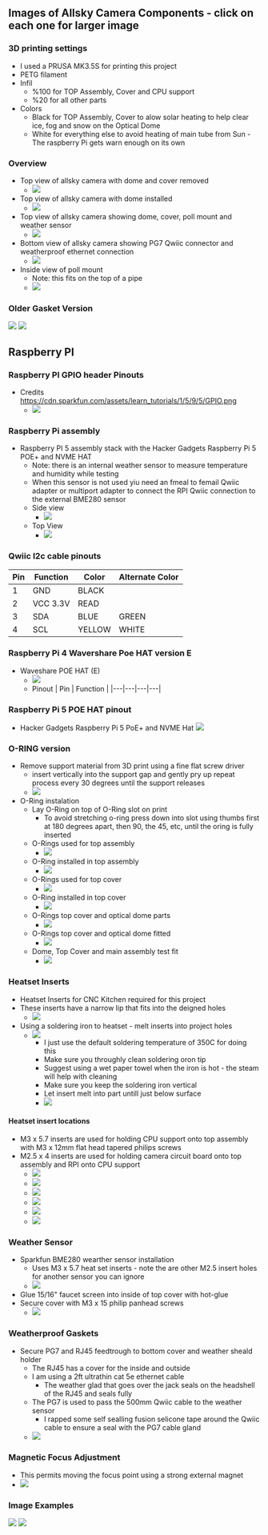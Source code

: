## Images of Allsky Camera Components - click on each one for larger image
### 3D printing settings
+ I used a PRUSA MK3.5S for printing this project
+ PETG filament 
+ Infil 
  + %100 for TOP Assembly, Cover and CPU support 
  + %20 for all other parts
+ Colors
  + Black for TOP Assembly, Cover to alow solar heating to help clear ice, fog and snow on the Optical Dome
  + White for everything else to avoid heating of main tube from Sun - The raspberry Pi gets warn enough on its own

### Overview
+ Top view of allsky camera with dome and cover removed
  + [![]( thumbnails/ALLSKY-CAMERA-O-RING-VERSION-OPTICAL-COVER-REMOVED_thumbnail.jpg )]( images/O-RING-INSTALLATION/ALLSKY-CAMERA-O-RING-VERSION-OPTICAL-COVER-REMOVED.jpg )
+ Top view of allsky camera with dome installed
  + [![]( thumbnails/ALLSKY-CAMERA-O-RING-VERSION-TOP-VIEW-CLOSEUP_thumbnail.jpg )]( images/ALLSKY-CAMERA-O-RING-VERSION-TOP-VIEW-CLOSEUP.jpg )
+ Top view of allsky camera showing dome, cover, poll mount and weather sensor
  + [![]( thumbnails/ALLSKY-CAMERA-O-RING-VERSION-WITH-POLL-MOUNT_thumbnail.jpg )]( images/ALLSKY-CAMERA-O-RING-VERSION-WITH-POLL-MOUNT.jpg )
+ Bottom view of allsky camera showing PG7 Qwiic connector and weatherproof ethernet connection
  + [![]( thumbnails/ALLSKY-CAMERA-BOTTOM-VIEW-CLOSEUP_thumbnail.jpg )]( images/BOTTOM-COVER-AND-WEATHER-SENSOR/ALLSKY-CAMERA-BOTTOM-VIEW-CLOSEUP.jpg )
+ Inside view of poll mount
  + Note: this fits on the top of a pipe
  + [![]( thumbnails/ALLSKY-POLLTOP-MOUNT-ADAPTER_thumbnail.jpg )]( images/MOUNTING/ALLSKY-POLLTOP-MOUNT-ADAPTER.jpg )

### Older Gasket Version
[![]( thumbnails/ALLSKY-CAMERA-WITH-GASKET-COVER-VERSION_thumbnail.jpg )]( images/OPTICAL-DONE-GASKET-VERSION/ALLSKY-CAMERA-WITH-GASKET-COVER-VERSION.jpg )
[![]( thumbnails/OPTICAL-DOME-COVER-GASKET-VERSION_thumbnail.jpg )]( images/OPTICAL-DONE-GASKET-VERSION/OPTICAL-DOME-COVER-GASKET-VERSION.jpg )

## Raspberry PI
### Raspberry PI GPIO header Pinouts
+ Credits https://cdn.sparkfun.com/assets/learn_tutorials/1/5/9/5/GPIO.png
  + [![]( thumbnails/RPI-GPIO-PINOUT_thumbnail.jpg )]( images/RPI-INSTALLATION/RPI-GPIO-PINOUT.jpg )

### Raspberry Pi assembly
+ Raspberry PI 5 assembly stack with the Hacker Gadgets Raspberry Pi 5 POE+ and NVME HAT
  + Note: there is an internal weather sensor to measure temperature and humidity while testing
  + When this sensor is not used yiu need an fmeal to femail Qwiic adapter or multiport adapter to connect the RPI Qwiic connection to the external BME280 sensor
  + Side view
    + [![]( thumbnails/SIDE-VIEW-OF-RASPBERRY-PI-5-WITH-CAMERA-ASSEMBLY_thumbnail.jpg )]( images/RPI-INSTALLATION/SIDE-VIEW-OF-RASPBERRY-PI-5-WITH-CAMERA-ASSEMBLY.jpg )
  + Top View
    + [![]( thumbnails/TOP-VIEW-OF-RASPBERRY-PI-5-WITH-CAMERA-ASSEMBLY_thumbnail.jpg )]( images/RPI-INSTALLATION/TOP-VIEW-OF-RASPBERRY-PI-5-WITH-CAMERA-ASSEMBLY.jpg )

### Qwiic I2c cable pinouts
| Pin | Function | Color | Alternate Color |
|---|---|---|---|
| 1 | GND | BLACK | |
| 2 | VCC 3.3V | READ | |
| 3 | SDA | BLUE | GREEN |
| 4 | SCL | YELLOW | WHITE |

### Raspberry Pi 4 Wavershare Poe HAT version E 
+ Waveshare POE HAT (E) []( https://www.amazon.ca/dp/B0BKK6FXRJ )
  + [![]( thumbnails/Waveshare-PoE-HAT-version-E-for-Raspberry-Pi-4_thumbnail.jpg )]( images/RPI-INSTALLATION/Waveshare-PoE-HAT-version-E-for-Raspberry-Pi-4.jpg )
  + Pinout
| Pin | Function | 
|---|---|---|---|

### Raspberry Pi 5 POE HAT pinout 
+ Hacker Gadgets Raspberry Pi 5 PoE+ and NVME Hat
[![]( thumbnails/Hacker-Gadgets-Raspberry-Pi-5-PoE-and-NVME-HAT_thumbnail.jpg )]( images/RPI-INSTALLATION/Hacker-Gadgets-Raspberry-Pi-5-PoE-and-NVME-HAT.jpg )


### O-RING version
+ Remove support material from 3D print using a fine flat screw driver
  + insert vertically into the support gap and gently pry up repeat process every 30 degrees until the support releases
  + [![]( thumbnails/TOP-ASSEMBLY-REMOVING-3D-PRINTER-SUPPORTS-FOR-O-RING_thumbnail.jpg )]( images/O-RING-INSTALLATION/TOP-ASSEMBLY-REMOVING-3D-PRINTER-SUPPORTS-FOR-O-RING.jpg )
+ O-Ring instalation
  + Lay O-Ring on top of O-Ring slot on print
	+ To avoid stretching o-ring press down into slot using thumbs first at 180 degrees apart, then 90, the 45, etc, until the oring is fully inserted
  + O-Rings used for top assembly
    + [![]( thumbnails/TOP-ASSEMBLY-O-RING-INSTALLATION_thumbnail.jpg )]( images/O-RING-INSTALLATION/TOP-ASSEMBLY-O-RING-INSTALLATION.jpg )
  + O-Ring installed in top assembly
    + [![]( thumbnails/TOP-ASSEMBLY-O-RING-INSTALLED_thumbnail.jpg )]( images/O-RING-INSTALLATION/TOP-ASSEMBLY-O-RING-INSTALLED.jpg )
  + O-Rings used for top cover
    + [![]( thumbnails/TOP-COVER-O-RING-INSTALLATION_thumbnail.jpg )]( images/O-RING-INSTALLATION/TOP-COVER-O-RING-INSTALLATION.jpg )
  + O-Ring installed in top cover
    + [![]( thumbnails/TOP-COVER-O-RING-INSTALLED_thumbnail.jpg )]( images/O-RING-INSTALLATION/TOP-COVER-O-RING-INSTALLED.jpg )
  + O-Rings top cover and optical dome parts
    + [![]( thumbnails/TOP-COVER-OPTICAL-DOME-O-RINGs_thumbnail.jpg )]( images/O-RING-INSTALLATION/TOP-COVER-OPTICAL-DOME-O-RINGs.jpg )
  + O-Rings top cover and optical dome fitted
    + [![]( thumbnails/TOP-COVER-O-RING-AND-DOME-INSTALLED_thumbnail.jpg )]( images/O-RING-INSTALLATION/TOP-COVER-O-RING-AND-DOME-INSTALLED.jpg )
  + Dome, Top Cover and main assembly test fit
    + [![]( thumbnails/TOP-ASSEMBLY-TEST-FIT-WITH-DOME-AND-COVER_thumbnail.jpg )]( images/O-RING-INSTALLATION/TOP-ASSEMBLY-TEST-FIT-WITH-DOME-AND-COVER.jpg )
### Heatset Inserts
+ Heatset Inserts for CNC Kitchen required for this project
+ These inserts have a narrow lip that fits into the deigned holes
  + [![]( thumbnails/HEAT-SET-INSERT-REQUIRMENTS-FOR-THIS-PROJECTS-CAD-DESIGN_thumbnail.jpg )]( images/HEAT-SET-INSERT-INSTALLATION/HEAT-SET-INSERT-REQUIRMENTS-FOR-THIS-PROJECTS-CAD-DESIGN.jpg )
+ Using a soldering iron to heatset - melt inserts into project holes
  + [![]( thumbnails/SOLDERING-IRON-TIP-AND-INSERTS_thumbnail.jpg )]( images/HEAT-SET-INSERT-INSTALLATION/SOLDERING-IRON-TIP-AND-INSERTS.jpg )
    + I just use the default soldering temperature of 350C for doing this
    + Make sure you throughly clean soldering oron tip
    + Suggest using a wet paper towel when the iron is hot - the steam will help with cleaning
    + Make sure you keep the soldering iron vertical 
    + Let insert melt into part untill just below surface
    + [![]( thumbnails/HOWTO-INSTALL--HEAT-SET-INSERTS_thumbnail.jpg )]( images/HEAT-SET-INSERT-INSTALLATION/HOWTO-INSTALL--HEAT-SET-INSERTS.jpg )


#### Heatset insert locations
+ M3 x 5.7 inserts are used for holding CPU support onto top assembly with M3 x 12mm flat head tapered philips screws
+ M2.5 x 4 inserts are used for holding camera circuit board onto top assembly and RPI onto CPU support 
  + [![]( thumbnails/TOP-ASSEMBLY-CAMERA-HEAT-SET-INSERTS-BEFORE-INSERTION_thumbnail.jpg )]( images/HEAT-SET-INSERT-INSTALLATION/TOP-ASSEMBLY-CAMERA-HEAT-SET-INSERTS-BEFORE-INSERTION.jpg )
  + [![]( thumbnails/TOP-ASSEMBLY-CAMERA-SIDE-HEAT-SET-INSERTS-AFTER-INSERTION_thumbnail.jpg )]( images/HEAT-SET-INSERT-INSTALLATION/TOP-ASSEMBLY-CAMERA-SIDE-HEAT-SET-INSERTS-AFTER-INSERTION.jpg )
  + [![]( thumbnails/TOP-ASSEMBLY-DOME-HEAT-SET-INSERTS-BEFORE-INSERTION_thumbnail.jpg )]( images/HEAT-SET-INSERT-INSTALLATION/TOP-ASSEMBLY-DOME-HEAT-SET-INSERTS-BEFORE-INSERTION.jpg )
  + [![]( thumbnails/TOP-ASSEMBLY-DOME-SIDE-HEAT-SET-INSERTS-AFTER-INSERTION_thumbnail.jpg )]( images/HEAT-SET-INSERT-INSTALLATION/TOP-ASSEMBLY-DOME-SIDE-HEAT-SET-INSERTS-AFTER-INSERTION.jpg )
  + [![]( thumbnails/TOP-ASSEMBLY-RPI-SUPPORT-HEAT-SET-INSERTS-INSTALLED_thumbnail.jpg )]( images/HEAT-SET-INSERT-INSTALLATION/TOP-ASSEMBLY-RPI-SUPPORT-HEAT-SET-INSERTS-INSTALLED.jpg )
  + [![]( thumbnails/TOP-ASSEMBLY-WITH-SUPPORT-NO-RPI_thumbnail.jpg )]( images/HEAT-SET-INSERT-INSTALLATION/TOP-ASSEMBLY-WITH-SUPPORT-NO-RPI.jpg )

### Weather Sensor
  + Sparkfun BME280 wearther sensor installation
    + Uses M3 x 5.7 heat set inserts - note the are other M2.5 insert holes for another sensor you can ignore
    + [![]( thumbnails/WEATHER-SENSOR-AND-COVER_thumbnail.jpg )]( images/BOTTOM-COVER-AND-WEATHER-SENSOR/WEATHER-SENSOR-AND-COVER.jpg )
  + Glue 15/16" faucet screen into inside of top cover with hot-glue
  + Secure cover with M3 x 15 philip panhead screws
    + [![]( thumbnails/WEATHER-SENSOR-COVER-AND-SCREEN_thumbnail.jpg )]( images/BOTTOM-COVER-AND-WEATHER-SENSOR/WEATHER-SENSOR-COVER-AND-SCREEN.jpg )

### Weatherproof Gaskets
+ Secure PG7 and RJ45 feedtrough to bottom cover and weather sheald holder
  + The RJ45 has a cover for the inside and outside
  + I am using a 2ft ultrathin cat 5e ethernet cable
    + The weather glad that goes over the jack seals on the headshell of the RJ45 and seals fully
  + The PG7 is used to pass the 500mm Qwiic cable to the weather sensor
    + I rapped some self sealling fusion selicone tape around the Qwiic cable to ensure a seal with the PG7 cable gland
  + [![]( thumbnails/BOTTOM-VIEW-WEATHER-SENSOR-INSIDE-ASSEMBLY-VIEW_thumbnail.jpg )]( images/BOTTOM-COVER-AND-WEATHER-SENSOR/BOTTOM-VIEW-WEATHER-SENSOR-INSIDE-ASSEMBLY-VIEW.jpg )

### Magnetic Focus Adjustment
  + This permits moving the focus point using a strong external magnet 
  + [![]( thumbnails/MAGNETIC-FOCUS-ADJUSTMENT_thumbnail.jpg )]( images/MAGNETIC-FOCUS/MAGNETIC-FOCUS-ADJUSTMENT.jpg )

### Image Examples
[![]( thumbnails/IMAGES-AURORA-20240511022821_thumbnail.jpg )]( images/IMAGES-AURORA-20240511022821.jpg )
[![]( thumbnails/IMAGES-AURORA-20240511043441_thumbnail.jpg )]( images/IMAGES-AURORA-20240511043441.jpg )

